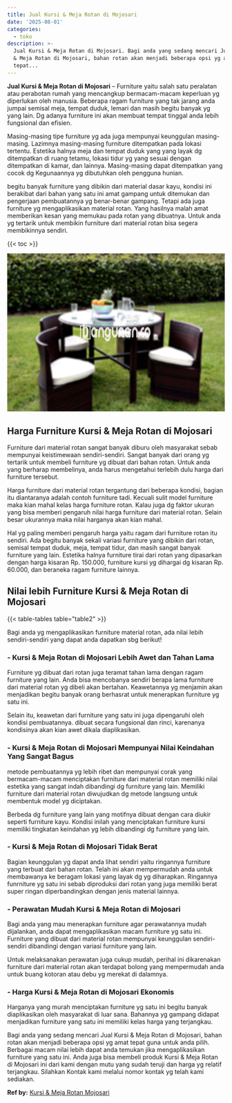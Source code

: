 ```yaml
---
title: Jual Kursi & Meja Rotan di Mojosari
date: '2025-08-01'
categories:
  - toko
description: >-
  Jual Kursi & Meja Rotan di Mojosari. Bagi anda yang sedang mencari Jual Kursi
  & Meja Rotan di Mojosari, bahan rotan akan menjadi beberapa opsi yg amat
  tepat...
---
```


**Jual Kursi & Meja Rotan di Mojosari** – Furniture yaitu salah satu peralatan atau perabotan rumah yang mencangkup bermacam-macam keperluan yg diperlukan oleh manusia. Beberapa ragam furniture yang tak jarang anda jumpai semisal meja, tempat duduk, lemari dan masih begitu banyak yg yang lain. Dg adanya furniture ini akan membuat tempat tinggal anda lebih fungsional dan efisien.

Masing-masing tipe furniture yg ada juga mempunyai keunggulan masing-masing. Lazimnya masing-masing furniture ditempatkan pada lokasi tertentu. Estetika halnya meja dan tempat duduk yang yang layak dg ditempatkan di ruang tetamu, lokasi tidur yg yang sesuai dengan ditempatkan di kamar, dan lainnya. Masing-masing dapat ditempatkan yang cocok dg Kegunaannya yg dibutuhkan oleh pengguna hunian.

begitu banyak furniture yang dibikin dari material dasar kayu, kondisi ini berakibat dari bahan yang satu ini amat gampang untuk ditemukan dan pengerjaan pembuatannya yg benar-benar gampang. Tetapi ada juga furniture yg mengaplikasikan material rotan. Yang hasilnya malah amat memberikan kesan yang memukau pada rotan yang dibuatnya. Untuk anda yg tertarik untuk membikin furniture dari material rotan bisa segera membikinnya sendiri.

{{< toc >}}

![Jual Kursi & Meja Rotan di Mojosari](/images/kursi-meja-rotan-murah53.png)

## Harga Furniture Kursi & Meja Rotan di Mojosari

Furniture dari material rotan sangat banyak diburu oleh masyarakat sebab mempunyai keistimewaan sendiri-sendiri. Sangat banyak dari orang yg tertarik untuk membeli furniture yg dibuat dari bahan rotan. Untuk anda yang berharap membelinya, anda harus mengetahui terlebih dulu harga dari furniture tersebut.

Harga furniture dari material rotan tergantung dari beberapa kondisi, bagian itu diantaranya adalah contoh furniture tadi. Kecuali sulit model furniture maka kian mahal kelas harga furniture rotan. Kalau juga dg faktor ukuran yang bisa memberi pengaruh nilai harga furniture dari material rotan. Selain besar ukurannya maka nilai harganya akan kian mahal.

Hal yg paling memberi pengaruh harga yaitu ragam dari furniture rotan itu sendiri. Ada begitu banyak sekali variasi furniture yang dibikin dari rotan, semisal tempat duduk, meja, tempat tidur, dan masih sangat banyak furniture yang lain. Estetika halnya furniture tirai dari rotan yang dipasarkan dengan harga kisaran Rp. 150.000, furniture kursi yg dihargai dg kisaran Rp. 60.000, dan beraneka ragam furniture lainnya.

## Nilai lebih Furniture Kursi & Meja Rotan di Mojosari

{{< table-tables table="table2" >}}

Bagi anda yg mengaplikasikan furniture material rotan, ada nilai lebih sendiri-sendiri yang dapat anda dapatkan sbg berikut!

### \- Kursi & Meja Rotan di Mojosari Lebih Awet dan Tahan Lama

Furniture yg dibuat dari rotan juga teramat tahan lama dengan ragam furniture yang lain. Anda bisa mencobanya sendiri berapa lama furniture dari material rotan yg dibeli akan bertahan. Keawetannya yg menjamin akan menjadikan begitu banyak orang berhasrat untuk menerapkan furniture yg satu ini.

Selain itu, keawetan dari furniture yang satu ini juga dipengaruhi oleh kondisi pembuatannya. dibuat secara fungsional dan rinci, karenanya kondisinya akan kian awet dikala diaplikasikan.

### \- Kursi & Meja Rotan di Mojosari Mempunyai Nilai Keindahan Yang Sangat Bagus

metode pembuatannya yg lebih ribet dan mempunyai corak yang bermacam-macam menciptakan furniture dari material rotan memiliki nilai estetika yang sangat indah dibandingi dg furniture yang lain. Memiliki furniture dari material rotan diwujudkan dg metode langsung untuk membentuk model yg diciptakan.

Berbeda dg furniture yang lain yang motifnya dibuat dengan cara diukir seperti furniture kayu. Kondisi inilah yang menciptakan furniture kursi memiliki tingkatan keindahan yg lebih dibandingi dg furniture yang lain.

### \- Kursi & Meja Rotan di Mojosari Tidak Berat

Bagian keunggulan yg dapat anda lihat sendiri yaitu ringannya furniture yang terbuat dari bahan rotan. Telah ini akan mempermudah anda untuk membawanya ke beragam lokasi yang layak dg yg diharapkan. Ringannya funrniture yg satu ini sebab diproduksi dari rotan yang juga memiliki berat super ringan diperbandingkan dengan jenis material lainnya.

### \- Perawatan Mudah Kursi & Meja Rotan di Mojosari

Bagi anda yang mau menerapkan furniture agar perawatannya mudah dijalankan, anda dapat mengaplikasikan macam furniture yg satu ini. Furniture yang dibuat dari material rotan mempunyai keunggulan sendiri-sendiri dibandingi dengan variasi furniture yang lain.

Untuk melaksanakan perawatan juga cukup mudah, perihal ini dikarenakan furniture dari material rotan akan terdapat bolong yang mempermudah anda untuk buang kotoran atau debu yg merekat di dalamnya.

### \- Harga Kursi & Meja Rotan di Mojosari Ekonomis

Harganya yang murah menciptakan furniture yg satu ini begitu banyak diaplikasikan oleh masyarakat di luar sana. Bahannya yg gampang didapat menjadikan furniture yang satu ini memiliki kelas harga yang terjangkau.

Bagi anda yang sedang mencari Jual Kursi & Meja Rotan di Mojosari, bahan rotan akan menjadi beberapa opsi yg amat tepat guna untuk anda pilih. Berbagai macam nilai lebih dapat anda temukan jika mengaplikasikan furniture yang satu ini. Anda juga bisa membeli produk Kursi & Meja Rotan di Mojosari ini dari kami dengan mutu yang sudah teruji dan harga yg relatif terjangkau. Silahkan Kontak kami melalui nomor kontak yg telah kami sediakan.

**Ref by:** [Kursi & Meja Rotan Mojosari](https://id.wikipedia.org/wiki/Kursi)
